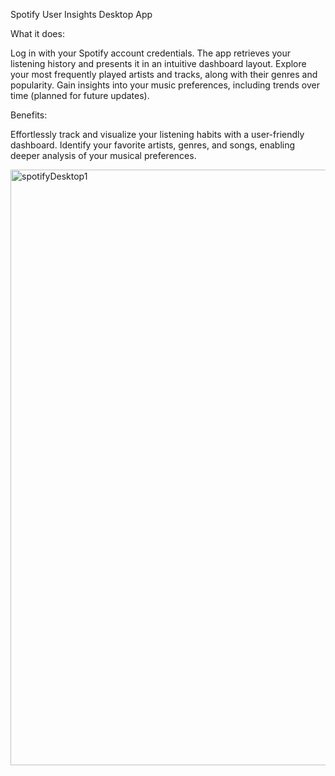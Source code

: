 Spotify User Insights Desktop App

What it does:

Log in with your Spotify account credentials.
The app retrieves your listening history and presents it in an intuitive dashboard layout.
Explore your most frequently played artists and tracks, along with their genres and popularity.
Gain insights into your music preferences, including trends over time (planned for future updates).

Benefits:

Effortlessly track and visualize your listening habits with a user-friendly dashboard.
Identify your favorite artists, genres, and songs, enabling deeper analysis of your musical preferences.

<img width="953" alt="spotifyDesktop1" src="https://github.com/tejex/Spotify-User-Profile-Desktop-App/assets/91570985/83dd0d7f-b114-4ee0-9499-83092bb87a6c">
